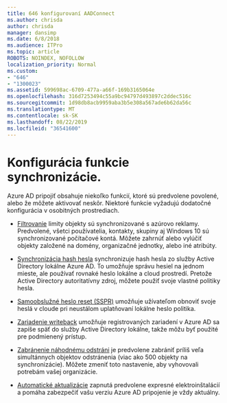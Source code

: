 ```yaml
---
title: 646 konfigurovaní AADConnect
ms.author: chrisda
author: chrisda
manager: dansimp
ms.date: 6/8/2018
ms.audience: ITPro
ms.topic: article
ROBOTS: NOINDEX, NOFOLLOW
localization_priority: Normal
ms.custom:
- "646"
- "1300023"
ms.assetid: 599698ac-6709-477a-a66f-169b3165064e
ms.openlocfilehash: 316d7253494c55a9bc94797d493897c2ddec516c
ms.sourcegitcommit: 1d98db8acb9959aba3b5e308a567ade6b62da56c
ms.translationtype: MT
ms.contentlocale: sk-SK
ms.lasthandoff: 08/22/2019
ms.locfileid: "36541600"
---
```

# <a name="configure-sync-features"></a>Konfigurácia funkcie synchronizácie.

Azure AD pripojiť obsahuje niekoľko funkcií, ktoré sú predvolene povolené, alebo že môžete aktivovať neskôr. Niektoré funkcie vyžadujú dodatočné konfigurácia v osobitných prostrediach.

- [Filtrovanie](https://docs.microsoft.com/azure/active-directory/connect/active-directory-aadconnectsync-configure-filtering) limity objekty sú synchronizované s azúrovo reklamy. Predvolené, všetci používatelia, kontakty, skupiny aj Windows 10 sú synchronizované počítačové kontá. Môžete zahrnúť alebo vylúčiť objekty založené na domény, organizačné jednotky, alebo iné atribúty.

- [Synchronizácia hash hesla](https://docs.microsoft.com/azure/active-directory/connect/active-directory-aadconnectsync-implement-password-hash-synchronization) synchronizuje hash hesla zo služby Active Directory lokálne Azure AD. To umožňuje správu hesiel na jednom mieste, ale používať rovnaké heslo lokálne a cloud prostredí. Pretože Active Directory autoritatívny zdroj, môžete použiť svoje vlastné politiky hesla.

- [Samoobslužné heslo reset (SSPR)](https://docs.microsoft.com/azure/active-directory/authentication/quickstart-sspr) umožňuje užívateľom obnoviť svoje heslá v cloude pri neustálom uplatňovaní lokálne heslo politika.

- [Zariadenie writeback](https://docs.microsoft.com/azure/active-directory/connect/active-directory-aadconnect-feature-device-writeback) umožňuje registrovaných zariadení v Azure AD sa zapíše späť do služby Active Directory lokálne, takže môžu byť použité pre podmienený prístup.

- [Zabránenie náhodnému odstráni](https://docs.microsoft.com/azure/active-directory/connect/active-directory-aadconnectsync-feature-prevent-accidental-deletes) je predvolene zabrániť príliš veľa simultánnych objektov odstránenia (viac ako 500 objekty na synchronizácie). Môžete zmeniť toto nastavenie, aby vyhovovali potrebám vašej organizácie.

- [Automatické aktualizácie](https://docs.microsoft.com/azure/active-directory/connect/active-directory-aadconnect-feature-automatic-upgrade) zapnutá predvolene expresné elektroinštalácií a pomáha zabezpečiť vašu verziu Azure AD pripojenie je vždy aktuálny.
